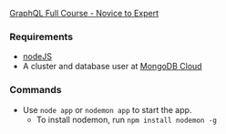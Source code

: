 [GraphQL Full Course - Novice to Expert](https://www.youtube.com/watch?v=ed8SzALpx1Q&t=1268s&ab_channel=freeCodeCamp.org)

### Requirements
- [nodeJS](https://nodejs.org/en/)
- A cluster and database user at [MongoDB Cloud](https://cloud.mongodb.com/)

### Commands
- Use `node app` or `nodemon app` to start the app.
  - To install nodemon, run `npm install nodemon -g`

